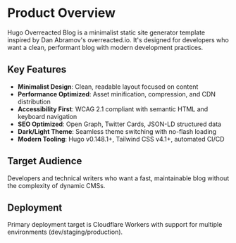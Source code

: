 # Product Overview

Hugo Overreacted Blog is a minimalist static site generator template inspired by Dan Abramov's overreacted.io. It's designed for developers who want a clean, performant blog with modern development practices.

## Key Features

- **Minimalist Design**: Clean, readable layout focused on content
- **Performance Optimized**: Asset minification, compression, and CDN distribution
- **Accessibility First**: WCAG 2.1 compliant with semantic HTML and keyboard navigation
- **SEO Optimized**: Open Graph, Twitter Cards, JSON-LD structured data
- **Dark/Light Theme**: Seamless theme switching with no-flash loading
- **Modern Tooling**: Hugo v0.148.1+, Tailwind CSS v4.1+, automated CI/CD

## Target Audience

Developers and technical writers who want a fast, maintainable blog without the complexity of dynamic CMSs.

## Deployment

Primary deployment target is Cloudflare Workers with support for multiple environments (dev/staging/production).